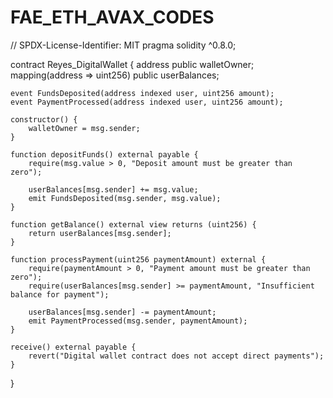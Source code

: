 # FAE_ETH_AVAX_CODES
// SPDX-License-Identifier: MIT
pragma solidity ^0.8.0;

contract Reyes_DigitalWallet {
    address public walletOwner;
    mapping(address => uint256) public userBalances;

    event FundsDeposited(address indexed user, uint256 amount);
    event PaymentProcessed(address indexed user, uint256 amount);

    constructor() {
        walletOwner = msg.sender;
    }

    function depositFunds() external payable {
        require(msg.value > 0, "Deposit amount must be greater than zero");

        userBalances[msg.sender] += msg.value;
        emit FundsDeposited(msg.sender, msg.value);
    }

    function getBalance() external view returns (uint256) {
        return userBalances[msg.sender];
    }

    function processPayment(uint256 paymentAmount) external {
        require(paymentAmount > 0, "Payment amount must be greater than zero");
        require(userBalances[msg.sender] >= paymentAmount, "Insufficient balance for payment");

        userBalances[msg.sender] -= paymentAmount;
        emit PaymentProcessed(msg.sender, paymentAmount);
    }

    receive() external payable {
        revert("Digital wallet contract does not accept direct payments");
    }
}
